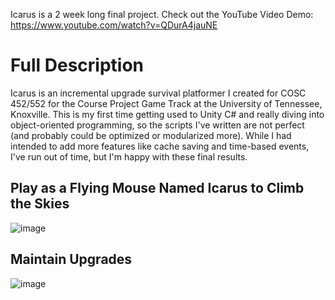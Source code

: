 Icarus is a 2 week long final project. Check out the YouTube Video Demo: https://www.youtube.com/watch?v=QDurA4jauNE

# Full Description
Icarus is an incremental upgrade survival platformer I created for COSC 452/552 for the Course Project Game Track at the University of Tennessee, Knoxville. This is my first time getting used to Unity C# and really diving into object-oriented programming, so the scripts I've written are not perfect (and probably could be optimized or modularized more).  While I had intended to add more features like cache saving and time-based events, I've run out of time, but I'm happy with these final results.

## Play as a Flying Mouse Named Icarus to Climb the Skies
![image](https://github.com/user-attachments/assets/7a0d993e-9035-43eb-8944-30e71ba58ead)

## Maintain Upgrades
![image](https://github.com/user-attachments/assets/0be902a9-08a9-435c-b253-564f51e6b39b)
